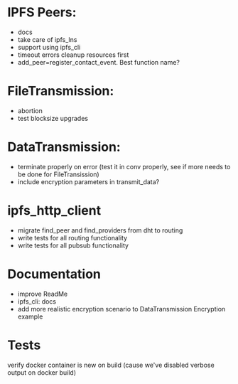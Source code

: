 # IPFS Peers:
- docs
- take care of ipfs_lns
- support using ipfs_cli
- timeout errors cleanup resources first
- add_peer=register_contact_event. Best function name?

# FileTransmission:
- abortion
- test blocksize upgrades

# DataTransmission:
- terminate properly on error (test it in conv properly, see if more needs to be done for FileTransission)
- include encryption parameters in transmit_data?

# ipfs_http_client
- migrate find_peer and find_providers from dht to routing
- write tests for all routing functionality
- write tests for all pubsub functionality

# Documentation
- improve ReadMe
- ipfs_cli: docs
- add more realistic encryption scenario to DataTransmission Encryption example


# Tests
verify docker container is new on build (cause we've disabled verbose output on docker build)

